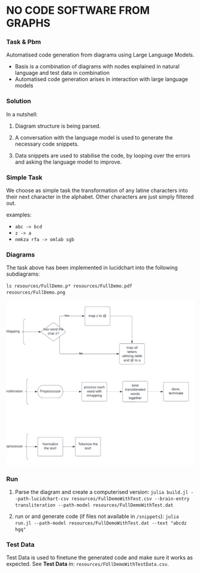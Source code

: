 # NO CODE SOFTWARE FROM GRAPHS


### Task & Pbm
Automatised code generation from diagrams using Large Language Models.

* Basis is a combination of diagrams with nodes explained in natural language and test data in combination
* Automatised code generation arises in interaction with large language models
 

### Solution
In a nutshell:

1. Diagram structure is being parsed.

2. A conversation with the language model is used to generate the necessary code snippets.

3. Data snippets are used to stabilise the code, by looping over the errors and asking the language model to improve.

### Simple Task

We choose as simple task the transformation of any latine characters into their next character in the alphabet.
Other characters are just simply filtered out. 

examples:
* `abc -> bcd`
* `z -> a`
* `nmkza rfa -> omlab sgb`
  

### Diagrams

The task above has been implemented in lucidchart into the following subdiagrams:

`ls resources/FullDemo.p*
resources/FullDemo.pdf  resources/FullDemo.png`


![Alt text](/resources/FullDemo.png "a title")


### Run

1. Parse the diagram and create a computerised version:
`julia build.jl --path-lucidchart-csv resources/FullDemoWithTest.csv --brain-entry transliteration --path-model resources/FullDemoWithTest.dat`

2. run or and generate code (if files not available in `/snippets`):
`julia run.jl --path-model resources/FullDemoWithTest.dat --text "abcdz hgq"`

### Test Data

Test Data is used to finetune the generated code and make sure it works as expected. 
See **Test Data** in:
`resources/FUllDemoWithTestData.csv`.
